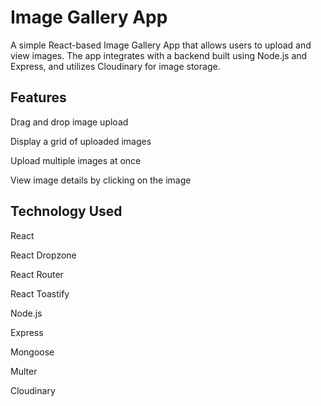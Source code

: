 
# Image Gallery App

A simple React-based Image Gallery App that allows users to upload and view images. The app integrates with a backend built using Node.js and Express, and utilizes Cloudinary for image storage.


## Features

Drag and drop image upload

Display a grid of uploaded images

Upload multiple images at once

View image details by clicking on the image

## Technology Used


React

React Dropzone

React Router

React Toastify


Node.js

Express

Mongoose

Multer

Cloudinary


